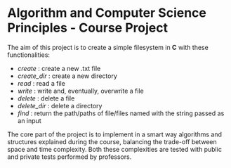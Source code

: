 # Algorithm and Computer Science Principles - Course Project



The aim of this project is to create a simple filesystem in **C** with these functionalities:
* *create* : create a new .txt file
* *create_dir* : create a new directory
* *read* : read a file
* *write* : write and, eventually, overwrite a file
* *delete* : delete a file
* *delete_dir* : delete a directory
* *find* : return the path/paths of file/files named with the string passed as an input

The core part of the project is to implement in a smart way algorithms and structures explained during the course, balancing the trade-off between space and time complexity. Both these complexities are tested with public and private tests performed by professors.
